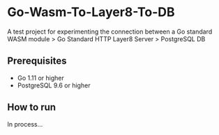 # Go-Wasm-To-Layer8-To-DB

A test project for experimenting the connection between a Go standard WASM module > Go Standard HTTP Layer8 Server > PostgreSQL DB

## Prerequisites

- Go 1.11 or higher
- PostgreSQL 9.6 or higher

## How to run

In process...